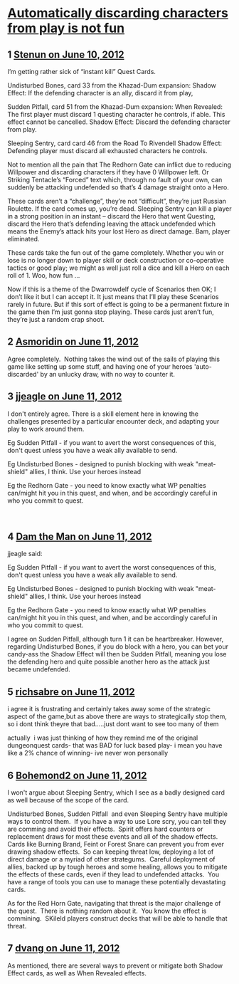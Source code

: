 # [Automatically discarding characters from play is not fun](https://community.fantasyflightgames.com/topic/65797-automatically-discarding-characters-from-play-is-not-fun/)

## 1 [Stenun on June 10, 2012](https://community.fantasyflightgames.com/topic/65797-automatically-discarding-characters-from-play-is-not-fun/?do=findComment&comment=642739)

I’m getting rather sick of “instant kill” Quest Cards.

Undisturbed Bones, card 33 from the Khazad-Dum expansion:
Shadow Effect: If the defending character is an ally, discard it from play,

Sudden Pitfall, card 51 from the Khazad-Dum expansion:
When Revealed: The first player must discard 1 questing character he controls, if able. This effect cannot be cancelled. Shadow Effect: Discard the defending character from play.

Sleeping Sentry, card card 46 from the Road To Rivendell
Shadow Effect: Defending player must discard all exhausted characters he controls.

Not to mention all the pain that The Redhorn Gate can inflict due to reducing Willpower and discarding characters if they have 0 Willpower left. Or Striking Tentacle’s “Forced” text which, through no fault of your own, can suddenly be attacking undefended so that’s 4 damage straight onto a Hero.

These cards aren’t a “challenge”, they’re not “difficult”, they’re just Russian Roulette. If the card comes up, you’re dead. Sleeping Sentry can kill a player in a strong position in an instant – discard the Hero that went Questing, discard the Hero that’s defending leaving the attack undefended which means the Enemy’s attack hits your lost Hero as direct damage. Bam, player eliminated.

These cards take the fun out of the game completely. Whether you win or lose is no longer down to player skill or deck construction or co-operative tactics or good play; we might as well just roll a dice and kill a Hero on each roll of 1. Woo, how fun …

Now if this is a theme of the Dwarrowdelf cycle of Scenarios then OK; I don’t like it but I can accept it. It just means that I’ll play these Scenarios rarely in future. But if this sort of effect is going to be a permanent fixture in the game then I’m just gonna stop playing. These cards just aren’t fun, they’re just a random crap shoot.
 

## 2 [Asmoridin on June 11, 2012](https://community.fantasyflightgames.com/topic/65797-automatically-discarding-characters-from-play-is-not-fun/?do=findComment&comment=642752)

Agree completely.  Nothing takes the wind out of the sails of playing this game like setting up some stuff, and having one of your heroes 'auto-discarded' by an unlucky draw, with no way to counter it.

## 3 [jjeagle on June 11, 2012](https://community.fantasyflightgames.com/topic/65797-automatically-discarding-characters-from-play-is-not-fun/?do=findComment&comment=642785)

I don't entirely agree. There is a skill element here in knowing the challenges presented by a particular encounter deck, and adapting your play to work around them.

Eg Sudden Pitfall - if you want to avert the worst consequences of this, don't quest unless you have a weak ally available to send.

Eg Undisturbed Bones - designed to punish blocking with weak "meat-shield" allies, I think. Use your heroes instead

Eg the Redhorn Gate - you need to know exactly what WP penalties can/might hit you in this quest, and when, and be accordingly careful in who you commit to quest.

 

## 4 [Dam the Man on June 11, 2012](https://community.fantasyflightgames.com/topic/65797-automatically-discarding-characters-from-play-is-not-fun/?do=findComment&comment=642837)

jjeagle said:

Eg Sudden Pitfall - if you want to avert the worst consequences of this, don't quest unless you have a weak ally available to send.

Eg Undisturbed Bones - designed to punish blocking with weak "meat-shield" allies, I think. Use your heroes instead

Eg the Redhorn Gate - you need to know exactly what WP penalties can/might hit you in this quest, and when, and be accordingly careful in who you commit to quest.



I agree on Sudden Pitfall, although turn 1 it can be heartbreaker. However, regarding Undisturbed Bones, if you do block with a hero, you can bet your candy-ass the Shadow Effect will then be Sudden Pitfall, meaning you lose the defending hero and quite possible another hero as the attack just became undefended.

## 5 [richsabre on June 11, 2012](https://community.fantasyflightgames.com/topic/65797-automatically-discarding-characters-from-play-is-not-fun/?do=findComment&comment=642883)

i agree it is frustrating and certainly takes away some of the strategic aspect of the game,but as above there are ways to strategically stop them, so i dont think theyre that bad…..just dont want to see too many of them

actually  i was just thinking of how they remind me of the original dungeonquest cards- that was BAD for luck based play- i mean you have like a 2% chance of winning- ive never won personally

## 6 [Bohemond2 on June 11, 2012](https://community.fantasyflightgames.com/topic/65797-automatically-discarding-characters-from-play-is-not-fun/?do=findComment&comment=642894)

I won't argue about Sleeping Sentry, which I see as a badly designed card as well because of the scope of the card. 

Undisturbed Bones, Sudden Pitfall  and even Sleeping Sentry have multiple ways to control them.  If you have a way to use Lore scry, you can tell they are comming and avoid their effects.  Spirit offers hard counters or replacement draws for most these events and all of the shadow effects.  Cards like Burning Brand, Feint or Forest Snare can prevent you from ever drawing shadow effects.  So can keeping threat low, deploying a lot of direct damage or a myriad of other strategums.  Careful deployment of allies, backed up by tough heroes and some healing, allows you to mitigate the effects of these cards, even if they lead to undefended attacks.  You have a range of tools you can use to manage these potentially devastating cards.

As for the Red Horn Gate, navigating that threat is the major challenge of the quest.  There is nothing random about it.  You know the effect is commining.  SKileld players construct decks that will be able to handle that threat.

## 7 [dvang on June 11, 2012](https://community.fantasyflightgames.com/topic/65797-automatically-discarding-characters-from-play-is-not-fun/?do=findComment&comment=642941)

As mentioned, there are several ways to prevent or mitigate both Shadow Effect cards, as well as When Revealed effects.

